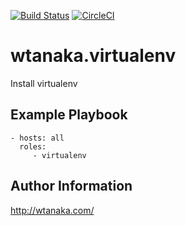 [![Build Status](https://travis-ci.org/wtanaka/ansible-role-virtualenv.svg?branch=master)](https://travis-ci.org/wtanaka/ansible-role-virtualenv)
[![CircleCI](https://circleci.com/gh/wtanaka/ansible-role-virtualenv.svg?style=svg)](https://circleci.com/gh/wtanaka/ansible-role-virtualenv)

wtanaka.virtualenv
==================

Install virtualenv

Example Playbook
----------------

    - hosts: all
      roles:
         - virtualenv

Author Information
------------------

http://wtanaka.com/
